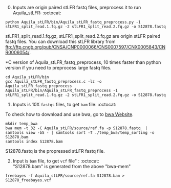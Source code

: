 0. Inputs are origin paired stLFR fastq files, preprocess it to run Aquila_stLFR: :octocat: <br />
```
python Aquila_stLFR/bin/Aquila_stLFR_fastq_preprocess.py -1 stLFR1_split_read.1.fq.gz -2 stLFR1_split_read.2.fq.gz -o S12878.fastq
```
stLFR1_split_read.1.fq.gz, stLFR1_split_read.2.fq.gz are origin stLFR paired fastq files. You can download this stLFR library from ftp://ftp.cngb.org/pub/CNSA/CNP0000066/CNS0007597/CNX0005843/CNR0006054/.

*C version of Aquila_stLFR_fastq_preprocess, 10 times faster than python version if you need to preprocess large fastq files.
```
cd Aquila_stLFR/bin
gcc Aquila_stLFR_fastq_preprocess.c -lz -o Aquila_stLFR_fastq_preprocess
Aquila_stLFR/bin/Aquila_stLFR_fastq_preprocess -1 stLFR1_split_read.1.fq.gz -2 stLFR1_split_read.2.fq.gz -o S12878.fastq
```


1. Inputs is 10X `fastqs` files, to get `bam` file: :octocat: <br />

To check how to download and use bwa, go to <a href="http://bio-bwa.sourceforge.net/">bwa Website</a>.
```
mkdir temp_bwa
bwa mem -t 32 -C Aquila_stLFR/source/ref.fa -p S12878.fastq  | samtools view -bS - | samtools sort -T ./temp_bwa/temp_sorting -o S12878.bam 
samtools index S12878.bam
```
S12878.fastq is the propressed stLFR fastq file. 


2. Input is `bam` file, to get `vcf` file" : :octocat: <br />
"S12878.bam" is generated from the above "bwa-mem"

```
freebayes -f Aquila_stLFR/source/ref.fa S12878.bam > S12878_freebayes.vcf 
```
